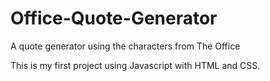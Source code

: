 # Office-Quote-Generator
A quote generator using the characters from The Office

This is my first project using Javascript with HTML and CSS.
